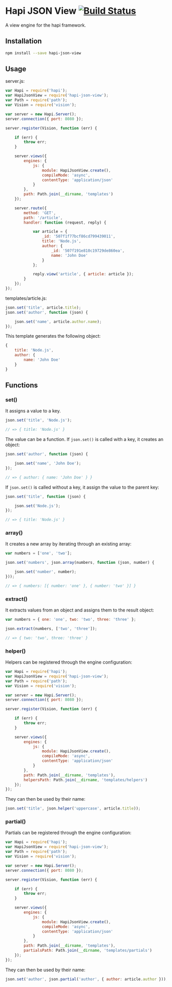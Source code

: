 # Hapi JSON View [![Build Status](https://travis-ci.org/gergoerdosi/hapi-json-view.svg)](https://travis-ci.org/gergoerdosi/hapi-json-view)

A view engine for the hapi framework.

## Installation

```sh
npm install --save hapi-json-view
```

## Usage

server.js:

```js
var Hapi = require('hapi');
var HapiJsonView = require('hapi-json-view');
var Path = require('path');
var Vision = require('vision');

var server = new Hapi.Server();
server.connection({ port: 8080 });

server.register(Vision, function (err) {

    if (err) {
        throw err;
    }

    server.views({
        engines: {
            js: {
                module: HapiJsonView.create(),
                compileMode: 'async',
                contentType: 'application/json'
            }
        },
        path: Path.join(__dirname, 'templates')
    });

    server.route({
        method: 'GET',
        path: '/article',
        handler: function (request, reply) {

            var article = {
                _id: '507f1f77bcf86cd799439011',
                title: 'Node.js',
                author: {
                    _id: '507f191e810c19729de860ea',
                    name: 'John Doe'
                }
            };

            reply.view('article', { article: article });
        }
    });
});
```

templates/article.js:

```js
json.set('title', article.title);
json.set('author', function (json) {

    json.set('name', article.author.name);
});
```

This template generates the following object:

```js
{
    title: 'Node.js',
    author: {
        name: 'John Doe'
    }
}
```

## Functions

### set()

It assigns a value to a key.

```js
json.set('title', 'Node.js');

// => { title: 'Node.js' }
```

The value can be a function. If `json.set()` is called with a key, it creates an object:

```js
json.set('author', function (json) {

    json.set('name', 'John Doe');
});

// => { author: { name: 'John Doe' } }
```

If `json.set()` is called without a key, it assign the value to the parent key:


```js
json.set('title', function (json) {

    json.set('Node.js');
});

// => { title: 'Node.js' }
```

### array()

It creates a new array by iterating through an existing array:

```js
var numbers = ['one', 'two'];

json.set('numbers', json.array(numbers, function (json, number) {

    json.set('number', number);
}));

// => { numbers: [{ number: 'one' }, { number: 'two' }] }
```

### extract()

It extracts values from an object and assigns them to the result object:

```js
var numbers = { one: 'one', two: 'two', three: 'three' };

json.extract(numbers, ['two', 'three']);

// => { two: 'two', three: 'three' }
```

### helper()

Helpers can be registered through the engine configuration:

```js
var Hapi = require('hapi');
var HapiJsonView = require('hapi-json-view');
var Path = require('path');
var Vision = require('vision');

var server = new Hapi.Server();
server.connection({ port: 8080 });

server.register(Vision, function (err) {

    if (err) {
        throw err;
    }

    server.views({
        engines: {
            js: {
                module: HapiJsonView.create(),
                compileMode: 'async',
                contentType: 'application/json'
            }
        },
        path: Path.join(__dirname, 'templates'),
        helpersPath: Path.join(__dirname, 'templates/helpers')
    });
});
```

They can then be used by their name:

```js
json.set('title', json.helper('uppercase', article.title));
```

### partial()

Partials can be registered through the engine configuration:

```js
var Hapi = require('hapi');
var HapiJsonView = require('hapi-json-view');
var Path = require('path');
var Vision = require('vision');

var server = new Hapi.Server();
server.connection({ port: 8080 });

server.register(Vision, function (err) {

    if (err) {
        throw err;
    }

    server.views({
        engines: {
            js: {
                module: HapiJsonView.create(),
                compileMode: 'async',
                contentType: 'application/json'
            }
        },
        path: Path.join(__dirname, 'templates'),
        partialsPath: Path.join(__dirname, 'templates/partials')
    });
});
```

They can then be used by their name:

```js
json.set('author', json.partial('author', { author: article.author }));
```
